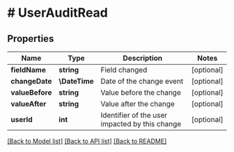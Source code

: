 # # UserAuditRead

## Properties

Name | Type | Description | Notes
------------ | ------------- | ------------- | -------------
**fieldName** | **string** | Field changed | [optional]
**changeDate** | **\DateTime** | Date of the change event | [optional]
**valueBefore** | **string** | Value before the change | [optional]
**valueAfter** | **string** | Value after the change | [optional]
**userId** | **int** | Identifier of the user impacted by this change | [optional]

[[Back to Model list]](../../README.md#models) [[Back to API list]](../../README.md#endpoints) [[Back to README]](../../README.md)

